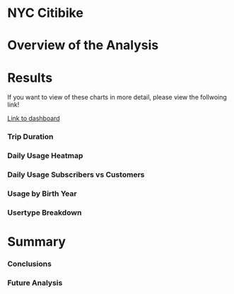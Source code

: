 # NYC Citibike

# Overview of the Analysis


# Results

If you want to view of these charts in more detail, please view the follwoing link! 

[Link to dashboard](https://public.tableau.com/views/Module14Challenge_16122839309400/KeyCitibikeMetrics?:language=en&:display_count=y&publish=yes&:origin=viz_share_link)

### Trip Duration 


### Daily Usage Heatmap

### Daily Usage Subscribers vs Customers

### Usage by Birth Year

### Usertype Breakdown


# Summary

### Conclusions

### Future Analysis